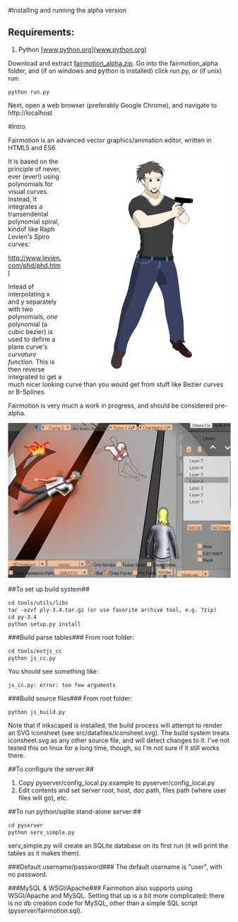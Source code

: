#Installing and running the alpha version
## Requirements:
  1. Python [www.python.org](www.python.org)

Download and extract [fairmotion_alpha.zip](https://github.com/joeedh/fairmotion/raw/master/fairmotion_alpha.zip).  Go into the fairmotion_alpha folder,
and (if on windows and python is installed) click run.py, or (if unix) run:

    python run.py
    
Next, open a web browser (preferably Google Chrome), and navigate to http://localhost

#Intro

Fairmotion is an advanced vector graphics/animation editor, written in HTML5 and ES6.

<div style="float: right">
<img align="right" src="https://github.com/joeedh/fairmotion/blob/master/examples/example2.png"></img>
</div>

It is based on the principle of never, ever (ever!) using polynomials for
visual curves. Instead, it integrates a transendental polynomial
spiral, kindof like Raph Levien's Spiro curves:

http://www.levien.com/phd/phd.html

Intead of interpolating x and y separately with two polynomials, 
*one* polynomial (a cubic bezier) is used to define a plane
curve's *curvature function.*  This is then reverse integrated
to get a much nicer looking curve than you would get from stuff like
Bezier curves or B-Splines.

Fairmotion is very much a work in progress, and should be considered pre-alpha.

![Another Example](https://github.com/joeedh/fairmotion/blob/master/examples/example1.png)

##To set up build system##

    cd tools/utils/libs
    tar -xzvf ply-3.4.tar.gz (or use favorite archive tool, e.g. 7zip)
    cd py-3.4
    python setup.py install

###Build parse tables###
From root folder:

    cd tools/extjs_cc
    python js_cc.py

You should see something like:

    js_cc.py: error: too few arguments

###Build source files###
From root folder:

    python js_build.py
  
Note that if inkscaped is installed, the build process
will attempt to render an SVG iconsheet (see src/datafiles/iconsheet.svg).
The build system treats iconsheet.svg as any other source file, and will
detect changes to it.  I've not tested this on linux for a long time,
though, so I'm not sure if it still works there.

##To configure the server:##
  1. Copy pyserver/config_local.py.example to pyserver/config_local.py
  2. Edit contents and set server root, host, doc path, files path (where user files will go), etc.
  
##To run python/sqlite stand-alone server:##

    cd pyserver
    python serv_simple.py

serv_simple.py will create an SQLite database on its first run (it will print the tables
as it makes them).

###Default username/password###
The default username is "user", with no password.

###MySQL & WSGI/Apache###
Fairmotion also supports using WSGI/Apache and MySQL.  Setting that up is a bit more complicated;
there is no db creation code for MySQL, other than a simple SQL script (pyserver/fairmotion.sql).
